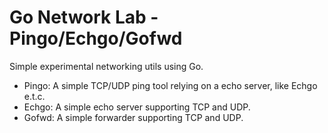 # Go Network Lab - Pingo/Echgo/Gofwd

Simple experimental networking utils using Go.

- Pingo: A simple TCP/UDP ping tool relying on a echo server, like Echgo e.t.c.
- Echgo: A simple echo server supporting TCP and UDP.
- Gofwd: A simple forwarder supporting TCP and UDP.
